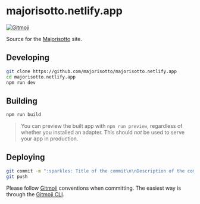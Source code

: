 # majorisotto.netlify.app

[![Gitmoji](https://img.shields.io/badge/gitmoji-%20😜%20😍-FFDD67.svg?style=flat-square)](https://gitmoji.dev)

Source for the [Majorisotto](https://majorisotto.netlify.app) site.

## Developing

```bash
git clone https://github.com/majorisotto/majorisotto.netlify.app
cd majorisotto.netlify.app
npm run dev
```

## Building

```bash
npm run build
```

> You can preview the built app with `npm run preview`, regardless of whether you installed an adapter. This should _not_ be used to serve your app in production.

## Deploying

```bash
git commit -m ":sparkles: Title of the commit\n\nDescription of the commit"
git push
```

Please follow [Gitmoji](https://gitmoji.dev) conventions when committing. The easiest way is through the [Gitmoji CLI](https://github.com/carloscuesta/gitmoji-cli).
